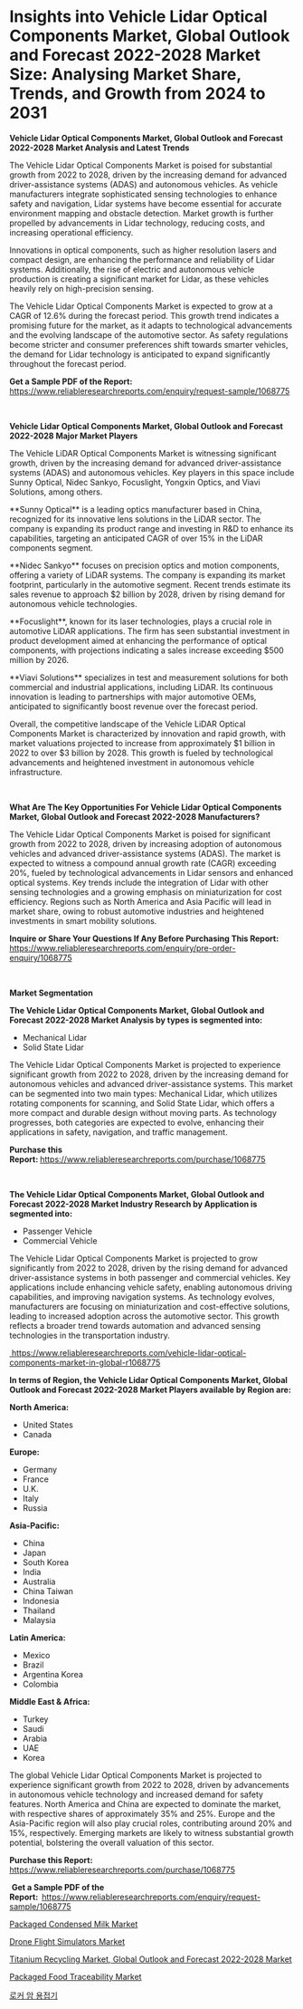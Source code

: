<p><h1>Insights into Vehicle Lidar Optical Components Market, Global Outlook and Forecast 2022-2028 Market Size: Analysing Market Share, Trends, and Growth from 2024 to 2031</h1></p><p><strong>Vehicle Lidar Optical Components Market, Global Outlook and Forecast 2022-2028 Market Analysis and Latest Trends</strong></p>
<p><p>The Vehicle Lidar Optical Components Market is poised for substantial growth from 2022 to 2028, driven by the increasing demand for advanced driver-assistance systems (ADAS) and autonomous vehicles. As vehicle manufacturers integrate sophisticated sensing technologies to enhance safety and navigation, Lidar systems have become essential for accurate environment mapping and obstacle detection. Market growth is further propelled by advancements in Lidar technology, reducing costs, and increasing operational efficiency.</p><p>Innovations in optical components, such as higher resolution lasers and compact design, are enhancing the performance and reliability of Lidar systems. Additionally, the rise of electric and autonomous vehicle production is creating a significant market for Lidar, as these vehicles heavily rely on high-precision sensing.</p><p>The Vehicle Lidar Optical Components Market is expected to grow at a CAGR of 12.6% during the forecast period. This growth trend indicates a promising future for the market, as it adapts to technological advancements and the evolving landscape of the automotive sector. As safety regulations become stricter and consumer preferences shift towards smarter vehicles, the demand for Lidar technology is anticipated to expand significantly throughout the forecast period.</p></p>
<p><strong>Get a Sample PDF of the Report:&nbsp;</strong> <a href="https://www.reliableresearchreports.com/enquiry/request-sample/1068775">https://www.reliableresearchreports.com/enquiry/request-sample/1068775</a></p>
<p>&nbsp;</p>
<p><strong>Vehicle Lidar Optical Components Market, Global Outlook and Forecast 2022-2028 Major Market Players</strong></p>
<p><p>The Vehicle LiDAR Optical Components Market is witnessing significant growth, driven by the increasing demand for advanced driver-assistance systems (ADAS) and autonomous vehicles. Key players in this space include Sunny Optical, Nidec Sankyo, Focuslight, Yongxin Optics, and Viavi Solutions, among others.</p><p>**Sunny Optical** is a leading optics manufacturer based in China, recognized for its innovative lens solutions in the LiDAR sector. The company is expanding its product range and investing in R&D to enhance its capabilities, targeting an anticipated CAGR of over 15% in the LiDAR components segment. </p><p>**Nidec Sankyo** focuses on precision optics and motion components, offering a variety of LiDAR systems. The company is expanding its market footprint, particularly in the automotive segment. Recent trends estimate its sales revenue to approach $2 billion by 2028, driven by rising demand for autonomous vehicle technologies.</p><p>**Focuslight**, known for its laser technologies, plays a crucial role in automotive LiDAR applications. The firm has seen substantial investment in product development aimed at enhancing the performance of optical components, with projections indicating a sales increase exceeding $500 million by 2026.</p><p>**Viavi Solutions** specializes in test and measurement solutions for both commercial and industrial applications, including LiDAR. Its continuous innovation is leading to partnerships with major automotive OEMs, anticipated to significantly boost revenue over the forecast period.</p><p>Overall, the competitive landscape of the Vehicle LiDAR Optical Components Market is characterized by innovation and rapid growth, with market valuations projected to increase from approximately $1 billion in 2022 to over $3 billion by 2028. This growth is fueled by technological advancements and heightened investment in autonomous vehicle infrastructure.</p></p>
<p>&nbsp;</p>
<p><strong>What Are The Key Opportunities For Vehicle Lidar Optical Components Market, Global Outlook and Forecast 2022-2028 Manufacturers?</strong></p>
<p><p>The Vehicle Lidar Optical Components Market is poised for significant growth from 2022 to 2028, driven by increasing adoption of autonomous vehicles and advanced driver-assistance systems (ADAS). The market is expected to witness a compound annual growth rate (CAGR) exceeding 20%, fueled by technological advancements in Lidar sensors and enhanced optical systems. Key trends include the integration of Lidar with other sensing technologies and a growing emphasis on miniaturization for cost efficiency. Regions such as North America and Asia Pacific will lead in market share, owing to robust automotive industries and heightened investments in smart mobility solutions.</p></p>
<p><strong>Inquire or Share Your Questions If Any Before Purchasing This Report:</strong> <a href="https://www.reliableresearchreports.com/enquiry/pre-order-enquiry/1068775">https://www.reliableresearchreports.com/enquiry/pre-order-enquiry/1068775</a></p>
<p>&nbsp;</p>
<p><strong>Market Segmentation</strong></p>
<p><strong>The Vehicle Lidar Optical Components Market, Global Outlook and Forecast 2022-2028 Market Analysis by types is segmented into:</strong></p>
<p><ul><li>Mechanical Lidar</li><li>Solid State Lidar</li></ul></p>
<p><p>The Vehicle Lidar Optical Components Market is projected to experience significant growth from 2022 to 2028, driven by the increasing demand for autonomous vehicles and advanced driver-assistance systems. This market can be segmented into two main types: Mechanical Lidar, which utilizes rotating components for scanning, and Solid State Lidar, which offers a more compact and durable design without moving parts. As technology progresses, both categories are expected to evolve, enhancing their applications in safety, navigation, and traffic management.</p></p>
<p><strong>Purchase this Report:&nbsp;</strong><a href="https://www.reliableresearchreports.com/purchase/1068775">https://www.reliableresearchreports.com/purchase/1068775</a></p>
<p>&nbsp;</p>
<p><strong>The Vehicle Lidar Optical Components Market, Global Outlook and Forecast 2022-2028 Market Industry Research by Application is segmented into:</strong></p>
<p><ul><li>Passenger Vehicle</li><li>Commercial Vehicle</li></ul></p>
<p><p>The Vehicle Lidar Optical Components Market is projected to grow significantly from 2022 to 2028, driven by the rising demand for advanced driver-assistance systems in both passenger and commercial vehicles. Key applications include enhancing vehicle safety, enabling autonomous driving capabilities, and improving navigation systems. As technology evolves, manufacturers are focusing on miniaturization and cost-effective solutions, leading to increased adoption across the automotive sector. This growth reflects a broader trend towards automation and advanced sensing technologies in the transportation industry.</p></p>
<p><a href="https://www.reliableresearchreports.com/vehicle-lidar-optical-components-market-in-global-r1068775">&nbsp;https://www.reliableresearchreports.com/vehicle-lidar-optical-components-market-in-global-r1068775</a></p>
<p><strong>In terms of Region, the Vehicle Lidar Optical Components Market, Global Outlook and Forecast 2022-2028 Market Players available by Region are:</strong></p>
<p>
    <p> <strong> North America: </strong>
        <ul>
            <li>United States</li>
            <li>Canada</li>
        </ul>
        </p> 
    <p> <strong> Europe: </strong>
        <ul>
            <li>Germany</li>
            <li>France</li>
            <li>U.K.</li>
            <li>Italy</li>
            <li>Russia</li>
        </ul>
        </p> 
    <p> <strong> Asia-Pacific: </strong>
        <ul>
            <li>China</li>
            <li>Japan</li>
            <li>South Korea</li>
            <li>India</li>
            <li>Australia</li>
            <li>China Taiwan</li>
            <li>Indonesia</li>
            <li>Thailand</li>
            <li>Malaysia</li>
        </ul>
        </p> 
    <p> <strong> Latin America: </strong>
        <ul>
            <li>Mexico</li>
            <li>Brazil</li>
            <li>Argentina Korea</li>
            <li>Colombia</li>
        </ul>
        </p> 
    <p> <strong> Middle East & Africa: </strong>
        <ul>
            <li>Turkey</li>
            <li>Saudi</li>
            <li>Arabia</li>
            <li>UAE</li>
            <li>Korea</li>
        </ul>
    </p>
    </p>
<p><p>The global Vehicle Lidar Optical Components Market is projected to experience significant growth from 2022 to 2028, driven by advancements in autonomous vehicle technology and increased demand for safety features. North America and China are expected to dominate the market, with respective shares of approximately 35% and 25%. Europe and the Asia-Pacific region will also play crucial roles, contributing around 20% and 15%, respectively. Emerging markets are likely to witness substantial growth potential, bolstering the overall valuation of this sector.</p></p>
<p><strong>Purchase this Report: </strong><a href="https://www.reliableresearchreports.com/purchase/1068775">https://www.reliableresearchreports.com/purchase/1068775</a></p>
<p>&nbsp;<strong>Get a Sample PDF of the Report:&nbsp;&nbsp;</strong><a href="https://www.reliableresearchreports.com/enquiry/request-sample/1068775">https://www.reliableresearchreports.com/enquiry/request-sample/1068775</a></p>
<p><strong></strong></p>
<p><p><a href="https://issuu.com/reportprime-2/docs/packaged-condensed-milk-market-size_0c239f30a8991e">Packaged Condensed Milk Market</a></p><p><a href="https://medium.com/@brendafgmorris532/global-drone-flight-simulators-market-size-share-analysis-by-product-type-by-application-by-7d991a9c156e">Drone Flight Simulators Market</a></p><p><a href="https://github.com/ashepherd82/Market-Research-Report-List-6/blob/main/titanium-recycling-market-global-outlook-and-forecast-2022-2028-market.md">Titanium Recycling Market, Global Outlook and Forecast 2022-2028 Market</a></p><p><a href="https://issuu.com/reportprime-2/docs/packaged-food-traceability-market-s_df6655d2ff8c11">Packaged Food Traceability Market</a></p><p><a href="https://medium.com/@greggibson7876/%EA%B8%80%EB%A1%9C%EB%B2%8C-%EB%A1%9C%EC%BB%A4-%EC%95%94-%EC%9A%A9%EC%A0%91%EA%B8%B0-%EC%8B%9C%EC%9E%A5-%EB%8F%99%ED%96%A5-%EB%B6%84%EC%84%9D-%EB%B0%8F-%EB%AF%B8%EB%9E%98-%EC%84%B1%EC%9E%A5-%EC%A0%84%EB%A7%9D-2024-2031-d1d82d091157">로커 암 용접기</a></p></p>